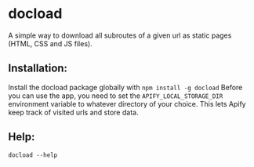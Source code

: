 # docload
A simple way to download all subroutes of a given url as static pages (HTML, CSS and JS files).

## Installation:
Install the docload package globally with `npm install -g docload`
Before you can use the app, you need to set the `APIFY_LOCAL_STORAGE_DIR` environment variable to whatever directory of your choice. This lets Apify keep track of visited urls and store data.

## Help:
`docload --help`

